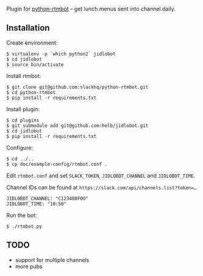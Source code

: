 Plugin for [python-rtmbot](https://github.com/slackhq/python-rtmbot) – get lunch menus sent into channel daily.

## Installation

Create environment:

```
$ virtualenv -p `which python2` jidlobot
$ cd jidlobot
$ source bin/activate
```

Install rtmbot:

```
$ git clone git@github.com:slackhq/python-rtmbot.git
$ cd python-rtmbot
$ pip install -r requirements.txt
```

Install plugin:

```
$ cd plugins
$ git submodule add git@github.com:helb/jidlobot.git
$ cd jidlobot
$ pip install -r requirements.txt
```

Configure:

```
$ cd ../..
$ cp doc/example-config/rtmbot.conf .
```

Edit `rtmbot.conf` and set `SLACK_TOKEN`, `JIDLOBOT_CHANNEL` and `JIDLOBOT_TIME`.

Channel IDs can be found at `https://slack.com/api/channels.list?token=…`

```
JIDLOBOT_CHANNEL: "C123488FOO"
JIDLOBOT_TIME: "10:50"
```

Run the bot:

```
$ ./rtmbot.py
```


## TODO

 - support for multiple channels
 - more pubs
